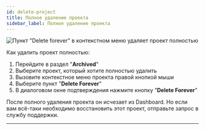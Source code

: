 ```yaml
---
id: delete-project
title: Полное удаление проекта
sidebar_label: Полное удаление проекта
---
```


![Пункт "Delete forever" в контекстном меню удаляет проект полностью](/scr/dashboard-delete-project.png)

Как удалить проект полностью:

1.  Перейдите в раздел "**Archived**"
2.  Выберите проект, который хотите полностью удалить
3.  Вызовите контекстное меню проекта правой кнопкой мыши
4.  Выберите пункт "**Delete Forever**"
5.  В диалоговом окне подтверждения нажмите кнопку "**Delete Forever**"

После полного удаления проекта он исчезает из Dashboard. Но если вам всё-таки необходимо восстановить этот проект, отправьте запрос в службу поддержки.

---
